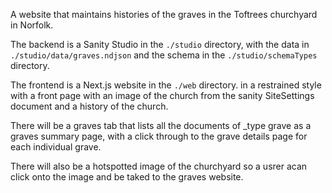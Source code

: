 A website that maintains histories of the graves in the Toftrees churchyard in Norfolk.

The backend is a Sanity Studio in the `./studio` directory, with the data in `./studio/data/graves.ndjson` and the schema in the `./studio/schemaTypes` directory.

The frontend is a Next.js website in the `./web` directory. in a restrained style with a front page with an image of the church from the sanity SiteSettings document and a history of the church.

There will be a graves tab that lists all the documents of _type grave as a graves summary page, with a click through to the grave details page for each individual grave. 

There will also be a hotspotted image of the churchyard so a usrer acan click onto the image and be taked to the graves website.